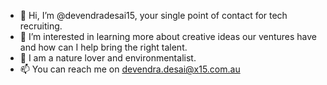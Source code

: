 - 👋 Hi, I’m @devendradesai15, your single point of contact for tech recruiting. 
- 👀 I’m interested in learning more about creative ideas our ventures have and how can I help bring the right talent. 
- 🌱 I am a nature lover and environmentalist. 
- 📫 You can reach me on devendra.desai@x15.com.au

<!---
devendradesai15/devendradesai15 is a ✨ special ✨ repository because its `README.md` (this file) appears on your GitHub profile.
You can click the Preview link to take a look at your changes.
--->
